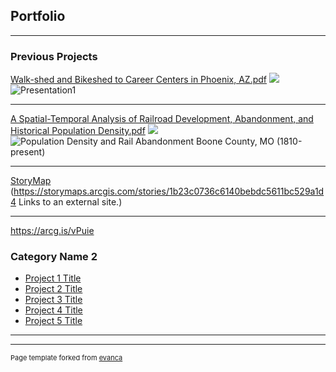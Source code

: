 ## Portfolio

---

### Previous Projects


[Walk-shed and Bikeshed to Career Centers in Phoenix, AZ.pdf](https://github.com/ksaves/ksaves.github.io/files/10789440/Walk-shed.and.Bikeshed.to.Career.Centers.in.Phoenix.AZ.pdf)
<img src="images/!Presentation1.jpg?raw=true"/>
![Presentation1](https://user-images.githubusercontent.com/109261218/220243375-df30ed61-17ea-4259-bf42-cfc5b599fce4.png)


---
[A Spatial-Temporal Analysis of Railroad Development, Abandonment, and Historical Population Density.pdf](https://github.com/ksaves/ksaves.github.io/files/10789474/A.Spatial-Temporal.Analysis.of.Railroad.Development.Abandonment.and.Historical.Population.Density.pdf)
<img src="images/!Presentation1.jpg?raw=true"/>
![Population Density and Rail Abandonment Boone County, MO (1810-present)](https://user-images.githubusercontent.com/109261218/220252190-1617138a-35cc-4757-afe6-323e05e477a4.png)

---
[StoryMap](https://user-images.githubusercontent.com/109261218/221742463-c9c50b18-f6a1-42aa-a9c4-e372f5bc1bf1.png)
(https://storymaps.arcgis.com/stories/1b23c0736c6140bebdc5611bc529a1d4 Links to an external site.)

---
https://arcg.is/vPuie

### Category Name 2

- [Project 1 Title](http://example.com/)
- [Project 2 Title](http://example.com/)
- [Project 3 Title](http://example.com/)
- [Project 4 Title](http://example.com/)
- [Project 5 Title](http://example.com/)

---




---
<p style="font-size:11px">Page template forked from <a href="https://github.com/evanca/quick-portfolio">evanca</a></p>
<!-- Remove above link if you don't want to attibute -->
